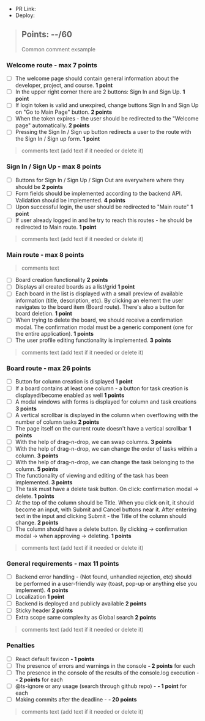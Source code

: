 - PR Link: []()
- Deploy: []()

> ## Points: --/60
> Common comment exsample
> 

### Welcome route - max 7 points

- [ ] The welcome page should contain general information about the developer, project, and course. **1 point**
- [ ] In the upper right corner there are 2 buttons: Sign In and Sign Up. **1 point**
- [ ] If login token is valid and unexpired, change buttons Sign In and Sign Up on "Go to Main Page" button. **2 points**
- [ ] When the token expires - the user should be redirected to the "Welcome page" automatically. **2 points**
- [ ] Pressing the Sign In / Sign up button redirects a user to the route with the Sign In / Sign up form. **1 point**
> comments text (add text if it needed or delete it)
> 

### Sign In / Sign Up  - max 8 points

- [ ] Buttons for Sign In / Sign Up / Sign Out are everywhere where they should be **2 points**
- [ ] Form fields should be implemented according to the backend API. Validation should be implemented. **4 points**
- [ ] Upon successful login, the user should be redirected to "Main route" **1 point**
- [ ] If user already logged in and he try to reach this routes - he should be redirected to Main route. **1 point**
> comments text (add text if it needed or delete it)
> 

### Main route - max 8 points
> comments text
> 

- [ ] Board creation functionality **2 points**
- [ ] Displays all created boards as a list/grid **1 point**
- [ ] Each board in the list is displayed with a small preview of available information (title, description, etc). By clicking an element the user navigates to the board item (Board route). There's also a button for board deletion. **1 point**
- [ ] When trying to delete the board, we should receive a confirmation modal. The confirmation modal must be a generic component (one for the entire application). **1 points**
- [ ] The user profile editing functionality is implemented. **3 points**
> comments text (add text if it needed or delete it)
> 

### Board route - max 26 points

- [ ] Button for column creation is displayed **1 point**
- [ ] If a board contains at least one column - a button for task creation is displayed/become enabled as well **1 points**
- [ ] A modal windows with forms is displayed for column and task creations  **3 points**
- [ ] A vertical scrollbar is displayed in the column when overflowing with the number of column tasks  **2 points**
- [ ] The page itself on the current route doesn't have a vertical scrollbar **1 points**
- [ ] With the help of drag-n-drop, we can swap columns. **3 points**
- [ ] With the help of drag-n-drop, we can change the order of tasks within a column.  **3 points**
- [ ] With the help of drag-n-drop, we can change the task belonging to the column.  **5 points**
- [ ] The functionality of viewing and editing of the task has been implemented. **3 points**
- [ ] The task must have a delete task button. On click: confirmation modal -> delete.  **1 points**
- [ ] At the top of the column should be Title. When you click on it, it should become an input, with Submit and Cancel buttons near it. After entering text in the input and clicking Submit - the Title of the column should change. **2 points**
- [ ] The column should have a delete button. By clicking -> confirmation modal -> when approving -> deleting. **1 points**
> comments text (add text if it needed or delete it)
>

### General requirements - max 11 points

- [ ] Backend error handling - (Not found, unhandled rejection, etc) should be performed in a user-friendly way (toast, pop-up or anything else you implement). **4 points**
- [ ] Localization **1 point**
- [ ] Backend is deployed and publicly available **2 points**
- [ ] Sticky header **2 points**
- [ ] Extra scope same complexity as Global search **2 points**
> comments text (add text if it needed or delete it)
> 

### Penalties
- [ ] React default favicon **- 1 points**
- [ ] The presence of errors and warnings in the console  **- 2 points** for each
- [ ] The presence in the console of the results of the console.log execution - **- 2 points** for each
- [ ] @ts-ignore or any usage (search through github repo) - **- 1 point** for each
- [ ] Making commits after the deadline - **- 20 points**  
> comments text (add text if it needed or delete it)
> 
